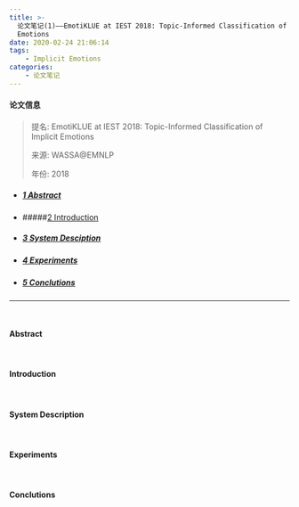 ```yaml
---
title: >-
  论文笔记(1)——EmotiKLUE at IEST 2018: Topic-Informed Classification of Implicit
  Emotions
date: 2020-02-24 21:06:14
tags:
	- Implicit Emotions
categories:
	- 论文笔记
---
```




#### 论文信息

> 提名: EmotiKLUE at IEST 2018: Topic-Informed Classification of Implicit Emotions
>
> 来源: WASSA@EMNLP
>
> 年份: 2018

* ##### [1 Abstract](#1)

* #####[2 Introduction](#2)

* ##### [3 System Desciption](#3)

* ##### [4 Experiments](#4)

* ##### [5 Conclutions](#5)

---

<br>

<h4 id='1'>Abstract</h4>



<br>

<h4 id='2'>Introduction</h4>



<br>

<h4 id='3'>System Description</h4>



<br>

<h4 id='4'>Experiments</h4>



<br>

<h4 id='5'>Conclutions</h4>









